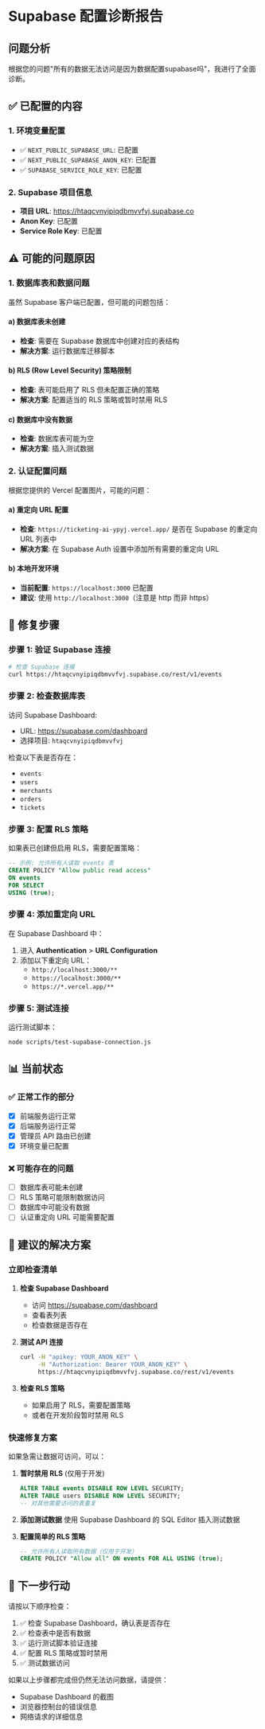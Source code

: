 # Supabase 配置诊断报告

## 问题分析

根据您的问题"所有的数据无法访问是因为数据配置supabase吗"，我进行了全面诊断。

## ✅ 已配置的内容

### 1. 环境变量配置
- ✅ `NEXT_PUBLIC_SUPABASE_URL`: 已配置
- ✅ `NEXT_PUBLIC_SUPABASE_ANON_KEY`: 已配置
- ✅ `SUPABASE_SERVICE_ROLE_KEY`: 已配置

### 2. Supabase 项目信息
- **项目 URL**: https://htaqcvnyipiqdbmvvfvj.supabase.co
- **Anon Key**: 已配置
- **Service Role Key**: 已配置

## ⚠️ 可能的问题原因

### 1. 数据库表和数据问题
虽然 Supabase 客户端已配置，但可能的问题包括：

#### a) 数据库表未创建
- **检查**: 需要在 Supabase 数据库中创建对应的表结构
- **解决方案**: 运行数据库迁移脚本

#### b) RLS (Row Level Security) 策略限制
- **检查**: 表可能启用了 RLS 但未配置正确的策略
- **解决方案**: 配置适当的 RLS 策略或暂时禁用 RLS

#### c) 数据库中没有数据
- **检查**: 数据库表可能为空
- **解决方案**: 插入测试数据

### 2. 认证配置问题

根据您提供的 Vercel 配置图片，可能的问题：

#### a) 重定向 URL 配置
- **检查**: `https://ticketing-ai-ypyj.vercel.app/` 是否在 Supabase 的重定向 URL 列表中
- **解决方案**: 在 Supabase Auth 设置中添加所有需要的重定向 URL

#### b) 本地开发环境
- **当前配置**: `https://localhost:3000` 已配置
- **建议**: 使用 `http://localhost:3000`（注意是 http 而非 https）

## 🔧 修复步骤

### 步骤 1: 验证 Supabase 连接

```bash
# 检查 Supabase 连接
curl https://htaqcvnyipiqdbmvvfvj.supabase.co/rest/v1/events
```

### 步骤 2: 检查数据库表

访问 Supabase Dashboard:
- URL: https://supabase.com/dashboard
- 选择项目: `htaqcvnyipiqdbmvvfvj`

检查以下表是否存在：
- `events`
- `users`
- `merchants`
- `orders`
- `tickets`

### 步骤 3: 配置 RLS 策略

如果表已创建但启用 RLS，需要配置策略：

```sql
-- 示例: 允许所有人读取 events 表
CREATE POLICY "Allow public read access" 
ON events 
FOR SELECT 
USING (true);
```

### 步骤 4: 添加重定向 URL

在 Supabase Dashboard 中：
1. 进入 **Authentication** > **URL Configuration**
2. 添加以下重定向 URL：
   - `http://localhost:3000/**`
   - `https://localhost:3000/**`
   - `https://*.vercel.app/**`

### 步骤 5: 测试连接

运行测试脚本：

```bash
node scripts/test-supabase-connection.js
```

## 📊 当前状态

### ✅ 正常工作的部分
- [x] 前端服务运行正常
- [x] 后端服务运行正常
- [x] 管理员 API 路由已创建
- [x] 环境变量已配置

### ❌ 可能存在的问题
- [ ] 数据库表可能未创建
- [ ] RLS 策略可能限制数据访问
- [ ] 数据库中可能没有数据
- [ ] 认证重定向 URL 可能需要配置

## 🎯 建议的解决方案

### 立即检查清单

1. **检查 Supabase Dashboard**
   - 访问 https://supabase.com/dashboard
   - 查看表列表
   - 检查数据是否存在

2. **测试 API 连接**
   ```bash
   curl -H "apikey: YOUR_ANON_KEY" \
        -H "Authorization: Bearer YOUR_ANON_KEY" \
        https://htaqcvnyipiqdbmvvfvj.supabase.co/rest/v1/events
   ```

3. **检查 RLS 策略**
   - 如果启用了 RLS，需要配置策略
   - 或者在开发阶段暂时禁用 RLS

### 快速修复方案

如果急需让数据可访问，可以：

1. **暂时禁用 RLS** (仅用于开发)
   ```sql
   ALTER TABLE events DISABLE ROW LEVEL SECURITY;
   ALTER TABLE users DISABLE ROW LEVEL SECURITY;
   -- 对其他需要访问的表重复
   ```

2. **添加测试数据**
   使用 Supabase Dashboard 的 SQL Editor 插入测试数据

3. **配置简单的 RLS 策略**
   ```sql
   -- 允许所有人读取所有数据（仅用于开发）
   CREATE POLICY "Allow all" ON events FOR ALL USING (true);
   ```

## 📝 下一步行动

请按以下顺序检查：

1. ✅ 检查 Supabase Dashboard，确认表是否存在
2. ✅ 检查表中是否有数据
3. ✅ 运行测试脚本验证连接
4. ✅ 配置 RLS 策略或暂时禁用
5. ✅ 测试数据访问

如果以上步骤都完成但仍然无法访问数据，请提供：
- Supabase Dashboard 的截图
- 浏览器控制台的错误信息
- 网络请求的详细信息





